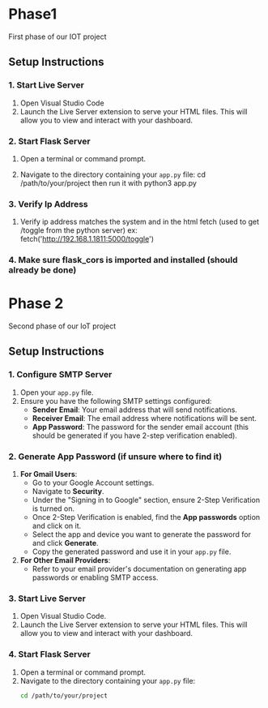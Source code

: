# Phase1
First phase of our IOT project


## Setup Instructions
### 1. Start Live Server

1. Open Visual Studio Code
2. Launch the Live Server extension to serve your HTML files. This will allow you to view and interact with your dashboard.

### 2. Start Flask Server

1. Open a terminal or command prompt.
   
2. Navigate to the directory containing your `app.py` file:
   cd /path/to/your/project
   then run it with python3 app.py

### 3. Verify Ip Address

1. Verify ip address matches the system and in the html fetch (used to get /toggle from the python server)
   ex:  fetch('http://192.168.1.1811:5000/toggle')

### 4. Make sure flask_cors is imported and installed (should already be done)

# Phase 2
Second phase of our IoT project
## Setup Instructions
### 1. Configure SMTP Server
1. Open your `app.py` file.
2. Ensure you have the following SMTP settings configured:
   - **Sender Email**: Your email address that will send notifications.
   - **Receiver Email**: The email address where notifications will be sent.
   - **App Password**: The password for the sender email account (this should be generated if you have 2-step verification enabled).
### 2. Generate App Password (if unsure where to find it)
1. **For Gmail Users**:
   - Go to your Google Account settings.
   - Navigate to **Security**.
   - Under the "Signing in to Google" section, ensure 2-Step Verification is turned on.
   - Once 2-Step Verification is enabled, find the **App passwords** option and click on it.
   - Select the app and device you want to generate the password for and click **Generate**.
   - Copy the generated password and use it in your `app.py` file.
2. **For Other Email Providers**: 
   - Refer to your email provider's documentation on generating app passwords or enabling SMTP access.
### 3. Start Live Server
1. Open Visual Studio Code.
2. Launch the Live Server extension to serve your HTML files. This will allow you to view and interact with your dashboard.
### 4. Start Flask Server
1. Open a terminal or command prompt.
2. Navigate to the directory containing your `app.py` file:
   ```bash
   cd /path/to/your/project
 
